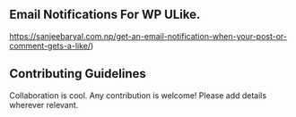 ## Email Notifications For WP ULike.

https://sanjeebaryal.com.np/get-an-email-notification-when-your-post-or-comment-gets-a-like/)


## Contributing Guidelines

Collaboration is cool. Any contribution is welcome! Please add details wherever relevant.